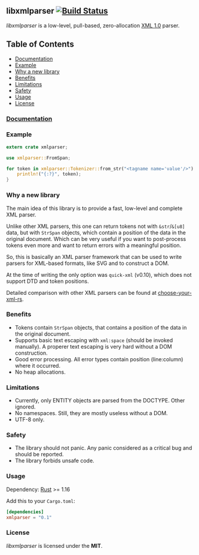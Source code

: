 ## libxmlparser [![Build Status]](https://travis-ci.org/RazrFalcon/libxmlparser)

[Build Status]: https://travis-ci.org/RazrFalcon/libxmlparser.svg?branch=master

*libxmlparser* is a low-level, pull-based, zero-allocation
[XML 1.0](https://www.w3.org/TR/xml/) parser.

## Table of Contents
- [Documentation](#documentation)
- [Example](#example)
- [Why a new library](#why-a-new-library)
- [Benefits](#benefits)
- [Limitations](#limitations)
- [Safety](#safety)
- [Usage](#usage)
- [License](#license)

### [Documentation](https://docs.rs/xmlparser/)

### Example

```rust
extern crate xmlparser;

use xmlparser::FromSpan;

for token in xmlparser::Tokenizer::from_str("<tagname name='value'/>") {
    println!("{:?}", token);
}
```

### Why a new library

The main idea of this library is to provide a fast, low-level and complete XML parser.

Unlike other XML parsers, this one can return tokens not with `&str`/`&[u8]` data, but
with `StrSpan` objects, which contain a position of the data in the original document.
Which can be very useful if you want to post-process tokens even more and want to return
errors with a meaningful position.

So, this is basically an XML parser framework that can be used to write parsers for XML-based formats,
like SVG and to construct a DOM.

At the time of writing the only option was `quick-xml` (v0.10), which does not support DTD and
token positions.

Detailed comparison with other XML parsers can be found at
[choose-your-xml-rs](https://github.com/RazrFalcon/choose-your-xml-rs).

### Benefits
 - Tokens contain `StrSpan` objects, that contains a position of the data in the original document.
 - Supports basic text escaping with `xml:space` (should be invoked manually).
   A properer text escaping is very hard without a DOM construction.
 - Good error processing. All error types contain position (line:column) where it occurred.
 - No heap allocations.

### Limitations
 - Currently, only ENTITY objects are parsed from the DOCTYPE. Other ignored.
 - No namespaces. Still, they are mostly useless without a DOM.
 - UTF-8 only.

### Safety

 - The library should not panic. Any panic considered as a critical bug
   and should be reported.
 - The library forbids unsafe code.

### Usage

Dependency: [Rust](https://www.rust-lang.org/) >= 1.16

Add this to your `Cargo.toml`:

```toml
[dependencies]
xmlparser = "0.1"
```

### License

*libxmlparser* is licensed under the **MIT**.
